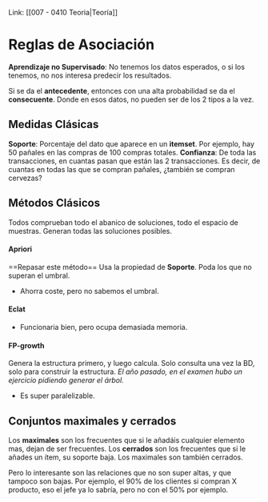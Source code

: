 Link: [[007 - 0410 Teoria|Teoría]]


# Reglas de Asociación
**Aprendizaje no Supervisado**: No tenemos los datos esperados, o si los tenemos, no nos interesa predecir los resultados.

Si se da el **antecedente**, entonces con una alta probabilidad se da el **consecuente**.
Donde en esos datos, no pueden ser de los 2 tipos a la vez.


## Medidas Clásicas
**Soporte**: Porcentaje del dato que aparece en un **itemset**. Por ejemplo, hay 50 pañales en las compras de 100 compras totales.
**Confianza**: De toda las transacciones, en cuantas pasan que están las 2 transacciones. Es decir, de cuantas en todas las que se compran pañales, ¿también se compran cervezas?

## Métodos Clásicos
Todos comprueban todo el abanico de soluciones, todo el espacio de muestras. Generan todas las soluciones posibles.
#### Apriori
==Repasar este método==
Usa la propiedad de **Soporte**. Poda los que no superan el umbral.
- Ahorra coste, pero no sabemos el umbral.

#### Eclat
- Funcionaria bien, pero ocupa demasiada memoria.
#### FP-growth
Genera la estructura primero, y luego calcula. Solo consulta una vez la BD, solo para construir la estructura.
_El año pasado, en el examen hubo un ejercicio pidiendo generar el árbol._
- Es super paralelizable.

## Conjuntos maximales y cerrados 
Los **maximales** son los frecuentes que si le añadáis cualquier elemento mas, dejan de ser frecuentes.
Los **cerrados** son los frecuentes que si le añades un ítem, su soporte baja. Los maximales son también cerrados.

Pero lo interesante son las relaciones que no son super altas, y que tampoco son bajas. Por ejemplo, el 90% de los clientes si compran X producto, eso el jefe ya lo sabría, pero no con el 50% por ejemplo.

